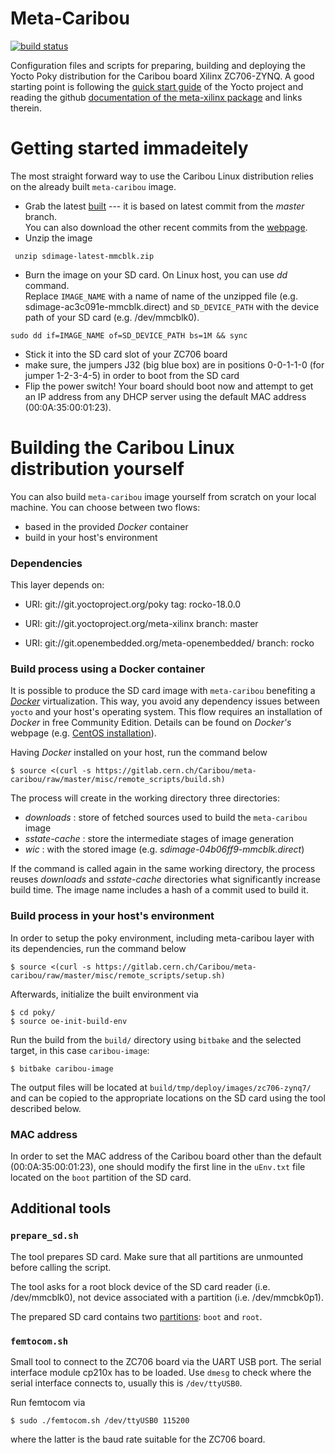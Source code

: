 # Meta-Caribou

[![build status](https://gitlab.cern.ch/Caribou/meta-caribou/badges/master/build.svg)](https://gitlab.cern.ch/Caribou/meta-caribou/commits/master)

Configuration files and scripts for preparing, building and deploying the Yocto Poky distribution for the Caribou board Xilinx ZC706-ZYNQ.
A good starting point is following the [quick start guide](http://www.yoctoproject.org/docs/2.0/yocto-project-qs/yocto-project-qs.html) of the Yocto project and reading the github [documentation of the meta-xilinx package](https://github.com/Xilinx/meta-xilinx/blob/master/README.md) and links therein.

# Getting started immadeitely

The most straight forward way to use the Caribou Linux distribution relies on the already built `meta-caribou` image.
 * Grab the latest [built](http://project-meta-caribou.web.cern.ch/project-meta-caribou/sdimage-latest-mmcblk.zip) --- it is based on latest commit from the _master_ branch.<br />
 You can also download the other recent commits from the [webpage](http://project-meta-caribou.web.cern.ch/project-meta-caribou/).
 * Unzip the image

 ```
  unzip sdimage-latest-mmcblk.zip
 ```
 
 * Burn the image on your SD card. On Linux host, you can use _dd_ command.<br />
 Replace `IMAGE_NAME` with a name of name of the unzipped file (e.g. sdimage-ac3c091e-mmcblk.direct) and `SD_DEVICE_PATH` with the device path of your SD card (e.g. /dev/mmcblk0).
 
 ```
 sudo dd if=IMAGE_NAME of=SD_DEVICE_PATH bs=1M && sync
 ```
 * Stick it into the SD card slot of your ZC706 board
 * make sure, the jumpers J32 (big blue box) are in positions 0-0-1-1-0 (for jumper 1-2-3-4-5) in order to boot from the SD card
 * Flip the power switch! Your board should boot now and attempt to get an IP address from any DHCP server using the default MAC address (00:0A:35:00:01:23).

# Building the Caribou Linux distribution yourself
You can also build `meta-caribou` image yourself from scratch on your local machine. You can choose between two flows:
* based in the provided _Docker_ container
* build in your host's environment

### Dependencies

This layer depends on:

 * URI: git://git.yoctoproject.org/poky tag: rocko-18.0.0

 * URI: git://git.yoctoproject.org/meta-xilinx branch: master

 * URI: git://git.openembedded.org/meta-openembedded/ branch: rocko

### Build process using a Docker container
It is possible to produce the SD card image with `meta-caribou` benefiting a [_Docker_](https://www.docker.com/) virtualization.
This way, you avoid any dependency issues between `yocto` and your host's operating system. This flow requires an installation of _Docker_ in free Community Edition.
Details can be found on _Docker's_ webpage (e.g. [CentOS installation](https://store.docker.com/editions/community/docker-ce-server-centos)).

Having _Docker_ installed on your host, run the command below

  ```
  $ source <(curl -s https://gitlab.cern.ch/Caribou/meta-caribou/raw/master/misc/remote_scripts/build.sh)
  ```
The process will create in the working directory three directories:
  * _downloads_ : store of fetched sources used to build the `meta-caribou` image
  * _sstate-cache_ : store the intermediate stages of image generation
  * _wic_ : with the stored image (e.g. _sdimage-04b06ff9-mmcblk.direct_)

If the command is called again in the same working directory, the process reuses _downloads_ and _sstate-cache_ directories what significantly increase build time.
The image name includes a hash of a commit used to build it.

### Build process in your host's environment

In order to setup the poky environment, including meta-caribou layer with its dependencies, run the command below

```
$ source <(curl -s https://gitlab.cern.ch/Caribou/meta-caribou/raw/master/misc/remote_scripts/setup.sh)

```
Afterwards, initialize the built environment via

```
$ cd poky/
$ source oe-init-build-env
```

Run the build from the `build/` directory using `bitbake` and the selected target, in this case `caribou-image`:

```
$ bitbake caribou-image
```

The output files will be located at `build/tmp/deploy/images/zc706-zynq7/` and can be copied to the appropriate locations on the SD card using the tool described below.


### MAC address
In order to set the MAC address of the Caribou board other than the default (00:0A:35:00:01:23), one should modify the first line in the `uEnv.txt` file located on the `boot` partition of the SD card.

## Additional tools

### `prepare_sd.sh`

The tool prepares SD card. Make sure that all partitions are unmounted before calling the script.

The tool asks for a root block device of the SD card reader (i.e. /dev/mmcblk0), not device associated with a partition (i.e. /dev/mmcbk0p1).

The prepared SD card contains two [partitions](https://github.com/Xilinx/meta-xilinx/blob/master/README.booting.md#preparing-sdmmc): `boot` and `root`.

### `femtocom.sh`

Small tool to connect to the ZC706 board via the UART USB port. The serial interface module cp210x has to be loaded. Use `dmesg` to check where the serial interface connects to, usually this is `/dev/ttyUSB0`.

Run femtocom via

```
$ sudo ./femtocom.sh /dev/ttyUSB0 115200
```

where the latter is the baud rate suitable for the ZC706 board.
